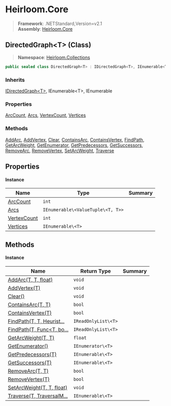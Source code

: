 # Heirloom.Core

> **Framework**: .NETStandard,Version=v2.1  
> **Assembly**: [Heirloom.Core][0]

## DirectedGraph\<T> (Class)

> **Namespace**: [Heirloom.Collections][0]

```cs
public sealed class DirectedGraph<T> : IDirectedGraph<T>, IEnumerable<T>, IEnumerable
```

### Inherits

[IDirectedGraph\<T>][1], IEnumerable\<T>, IEnumerable

### Properties

[ArcCount][2], [Arcs][3], [VertexCount][4], [Vertices][5]

### Methods

[AddArc][6], [AddVertex][7], [Clear][8], [ContainsArc][9], [ContainsVertex][10], [FindPath][11], [GetArcWeight][12], [GetEnumerator][13], [GetPredecessors][14], [GetSuccessors][15], [RemoveArc][16], [RemoveVertex][17], [SetArcWeight][18], [Traverse][19]

## Properties

#### Instance

| Name             | Type                              | Summary |
|------------------|-----------------------------------|---------|
| [ArcCount][2]    | `int`                             |         |
| [Arcs][3]        | `IEnumerable\<ValueTuple\<T, T>>` |         |
| [VertexCount][4] | `int`                             |         |
| [Vertices][5]    | `IEnumerable\<T>`                 |         |

## Methods

#### Instance

| Name                            | Return Type         | Summary |
|---------------------------------|---------------------|---------|
| [AddArc(T, T, float)][6]        | `void`              |         |
| [AddVertex(T)][7]               | `void`              |         |
| [Clear()][8]                    | `void`              |         |
| [ContainsArc(T, T)][9]          | `bool`              |         |
| [ContainsVertex(T)][10]         | `bool`              |         |
| [FindPath(T, T, Heurist...][11] | `IReadOnlyList\<T>` |         |
| [FindPath(T, Func<T, bo...][11] | `IReadOnlyList\<T>` |         |
| [GetArcWeight(T, T)][12]        | `float`             |         |
| [GetEnumerator()][13]           | `IEnumerator\<T>`   |         |
| [GetPredecessors(T)][14]        | `IEnumerable\<T>`   |         |
| [GetSuccessors(T)][15]          | `IEnumerable\<T>`   |         |
| [RemoveArc(T, T)][16]           | `bool`              |         |
| [RemoveVertex(T)][17]           | `bool`              |         |
| [SetArcWeight(T, T, float)][18] | `void`              |         |
| [Traverse(T, TraversalM...][19] | `IEnumerable\<T>`   |         |

[0]: ../../Heirloom.Core.md
[1]: IDirectedGraph[T].md
[2]: DirectedGraph[T]/ArcCount.md
[3]: DirectedGraph[T]/Arcs.md
[4]: DirectedGraph[T]/VertexCount.md
[5]: DirectedGraph[T]/Vertices.md
[6]: DirectedGraph[T]/AddArc.md
[7]: DirectedGraph[T]/AddVertex.md
[8]: DirectedGraph[T]/Clear.md
[9]: DirectedGraph[T]/ContainsArc.md
[10]: DirectedGraph[T]/ContainsVertex.md
[11]: DirectedGraph[T]/FindPath.md
[12]: DirectedGraph[T]/GetArcWeight.md
[13]: DirectedGraph[T]/GetEnumerator.md
[14]: DirectedGraph[T]/GetPredecessors.md
[15]: DirectedGraph[T]/GetSuccessors.md
[16]: DirectedGraph[T]/RemoveArc.md
[17]: DirectedGraph[T]/RemoveVertex.md
[18]: DirectedGraph[T]/SetArcWeight.md
[19]: DirectedGraph[T]/Traverse.md
